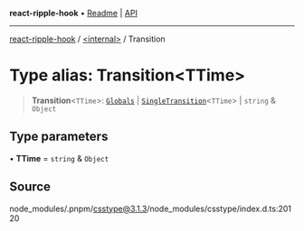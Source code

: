 **react-ripple-hook** • [Readme](../../README.md) \| [API](../../globals.md)

---

[react-ripple-hook](../../README.md) / [\<internal\>](../README.md) / Transition

# Type alias: Transition\<TTime\>

> **Transition**\<`TTime`\>: [`Globals`](Globals.md) \| [`SingleTransition`](SingleTransition.md)\<`TTime`\> \| `string` & `Object`

## Type parameters

• **TTime** = `string` & `Object`

## Source

node_modules/.pnpm/csstype@3.1.3/node_modules/csstype/index.d.ts:20120
